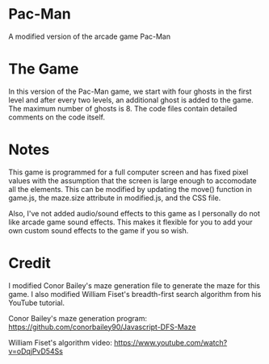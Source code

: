 # Pac-Man
A modified version of the arcade game Pac-Man

# The Game
In this version of the Pac-Man game, we start with four ghosts in the first level and after every two levels, an additional ghost is added to the game. The maximum number of ghosts is 8. 
The code files contain detailed comments on the code itself. 

# Notes
This game is programmed for a full computer screen and has fixed pixel values with the assumption that the screen is large enough to accomodate all the elements. This can be modified by updating the move() function in game.js, the maze.size attribute in modified.js, and the CSS file. 

Also, I've not added audio/sound effects to this game as I personally do not like arcade game sound effects. This makes it flexible for you to add your own custom sound effects to the game if you so wish.

# Credit 
I modified Conor Bailey's maze generation file to generate the maze for this game. I also modified William Fiset's breadth-first search algorithm from his YouTube tutorial. 

Conor Bailey's maze generation program: https://github.com/conorbailey90/Javascript-DFS-Maze

William Fiset's algorithm video: https://www.youtube.com/watch?v=oDqjPvD54Ss 

